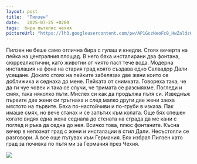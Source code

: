 ```yaml
---
layout: post
title:  "Пилзен"
date:   2025-07-25 +0200
tags:  бира пътепис чехия
pictureUrl: "https://lh3.googleusercontent.com/pw/AP1GczNeoFc8_HwZaldzQahU0UNWoLK4wF1N-nTciku0_6CKN1UNoiGoFWsX8albChr_6HmwIw1vCwCdhZrUY_7mtCtNxsqaQuPX-dO0wV_7l6W99bo82pSJsNC7CA-HNUoAvy38z2-1FtpOzjLWErFol6Ni6Sb4eMs9vMWNcaXKlEnmARmWb8jqpLwp8L7kgYe3fJXjVivN69iOmMtXl54Rpz1gAA89rpuRO_Ge_o4KteemXEzIXsO5QmEqMTtzKz_kYT2sqUYD9ACA_LqREFcnHWC9iIkfeSA7GQK_3FQlIJ5_f2m2VJEbxlQ9NnpeQHeWJFL4IieY_MHOcQloW_UpYj5BIBBYcCXS7QFQJYBVOm21RoC81-octmrEspbe2YVFES69Z4Z-GA_6I97x9jTrdIauqHZdUX9VU6BFWpfYbKqC6Rfv-l7IG1fN6-kOqXBkueMn2NNWAziBBg1qNshHoz6JEmDzGCAqaCT3Fsf3uTnXwrat4qtmZeXSTUxIFwelZ167HTEX4muXqoaLFt8PA4lFeYczUuOsgnp7L_Vxagq4c13I8jQZSf-RL5WmK-g-OI5iaxR3vGpFXm_WeMin3N6-hUpcmKyRyEGdaBm9S44zeb5MD2QYCtqfjQr8POzsou36CfISxVqdBKeQ9GxPnksOq4UoJ5SfOcrWQUE-rXU6lisBj88Dnhx-6FvzE1RM7odLczVHmN8msdHpzVZLk813a5_rn1cLjDZUV-EXCTXQzQ9xzy7yO8Af9KBSwiao5PlhZTBIGlhsG3Tje9jqSLN5uW-hUci_OZR_wpiH7uFayCFCdzyP0SFzNnEbgYbzbmYmWCKiPw-3lO11JlJccjEbwMvFEl-TTu1pYJn6DAxhENk3SYay9QPAg0c4FkWuFXbu8Q7iYeM3I6iGPHvMp4a0BtKvhwLkSp0-htl__nf97WqRD7XhuAKv=w540-h374-no"
---
```

Пилзен не беше само отлична бира с гулаш и кнедли.
Стоях вечерта на пейка на централния площад.
В него бяха инсталирани два фонтана, сюрреалистични, като животни от чиято паст тече вода.
Модерна инсталация на фона на стария град която създава едно Салвадор Дали усещане. Докато 
стоях на пейките забелязах две жени които се доближиха и седнаха до мене. Пейката от снимката.
Говореха така, че да ги чуе човек и така се случи, че тримата се разсмяхме.
Погледи и смях, така няколко пъти. Мислех си как да продължа пътя си.
Изведнъж първите две жени си тръгнаха и след малко други две жени заеха мястото на първите.
Бяха по-настойчиви и по-груби в изказа. Пак имаше смях, но вече станах и се запътих към колата.
Още бях спешен когато видях една жена седнала до стената на сграда да ме кани с поглед и ръка да седна до нея.
Всичко това, плюс фонтаните. Късна вечер в непознат град с жени и инсталации в стил Дали.
Несъстояли се разговори. А все още пътувах към Германия.
Бях избрал Пилзен като град за почивка по пътя ми за Германия през Чехия.  

![]({{page.pictureUrl}})